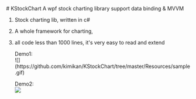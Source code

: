 
<html>

<body>
	<p>
	# KStockChart
A wpf stock charting library support data binding &amp; MVVM

1. Stock charting lib, written in c#
2. A whole framework for charting, 
3. all code less than 1000 lines, it's very easy to read and extend
	</p>
	
	<p>
	Demo1:<br/>
	![](https://github.com/kimikan/KStockChart/tree/master/Resources/sample.gif)
	
	Demo2:<br/>
	![](https://github.com/kimikan/KStockChart/tree/master/Resources/test.png)
	</p>
</body>
</html>

